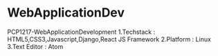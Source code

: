 # WebApplicationDev
PCP1217-WebApplicationDevelopment
1.Techstack : HTML5,CSS3,Javascript,Django,React JS Framework
2.Platform : Linux
3.Text Editor : Atom
